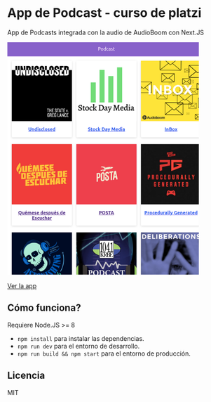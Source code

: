 # App de Podcast - curso de platzi

App de Podcasts integrada con la audio de AudioBoom con Next.JS

![Captura de la app](./.readme-static/descarga.png)

[Ver la app](https://podcast.anthonyrfarias.now.sh/)

## Cómo funciona?

Requiere Node.JS >= 8

* `npm install` para instalar las dependencias.
* `npm run dev` para el entorno de desarrollo.
* `npm run build && npm start` para el entorno de producción.

## Licencia

MIT